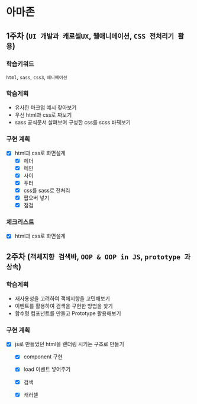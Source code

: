 # 아마존
## 1주차 (`UI 개발과 캐로셀UX`, `웹애니메이션`, `CSS 전처리기 활용`)

### 학습키워드
`html`, `sass`, `css3`, `애니메이션`

### 학습계획
- 유사한 마크업 예시 찾아보기
- 우선 html과 css로 짜보기
- sass 공식문서 살펴보며 구성한 css를 scss 바꿔보기

### 구현 계획
- [x] html과 css로 화면설계
  - [x] 헤더
  - [x] 메인
  - [x] 사이
  - [x] 푸터
  - [x] css를 sass로 전처리
  - [x] 팝오버 넣기
  - [x] 점검

### 체크리스트
- [x] html과 css로 화면설계

## 2주차  (`객체지향 검색바`, `OOP & OOP in JS`, `prototype 과 상속`)
### 학습계획
- 재사용성을 고려하여 객체지향을 고민해보기
- 이벤트를 활용하여 검색을 구현한 방법을 찿기
- 함수형 컴포넌트를 만들고 Prototype 활용해보기

### 구현 계획
- [x] js로 만들었던 html을 랜더링 시키는 구조로 만들기
  - [x] component 구현
  - [X] load 이벤트 넣어주기
  - [x] 검색
  - [X] 캐러셀

